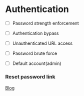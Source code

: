 # Authentication


- [ ] Password strength enforcement
- [ ] Authentication bypass
- [ ] Unauthenticated URL access
- [ ] Password brute force
- [ ] Default account(admin)


### Reset password link
[Blog](https://medium.com/@logicbomb_1/bugbounty-how-i-was-able-to-compromise-any-user-account-via-reset-password-functionality-a11bb5f863b3)
